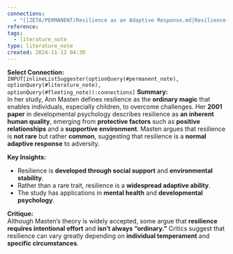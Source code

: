 ```yaml
---
connections:
  - "[[ZETA/PERMANENT/Resilience as an Adaptive Response.md|Resilience as an Adaptive Response]]"
reference: 
tags:
  - literature_note
type: literature_note
created: 2024-11-12 04:30
---
```

**Select Connection:** `INPUT[inlineListSuggester(optionQuery(#permanent_note), optionQuery(#literature_note), optionQuery(#fleeting_note)):connections]` 
**Summary:**  
In her study, Ann Masten defines resilience as the **ordinary magic** that enables individuals, especially children, to overcome challenges. Her **2001 paper** in developmental psychology describes resilience as **an inherent human quality**, emerging from **protective factors** such as **positive relationships** and a **supportive environment**. Masten argues that resilience is **not rare** but rather **common**, suggesting that resilience is a **normal adaptive response** to adversity.

**Key Insights:**

- Resilience is **developed through social support** and **environmental stability**.
- Rather than a rare trait, resilience is a **widespread adaptive ability**.
- The study has applications in **mental health** and **developmental psychology**.

**Critique:**  
Although Masten’s theory is widely accepted, some argue that **resilience requires intentional effort** and **isn’t always “ordinary.”** Critics suggest that resilience can vary greatly depending on **individual temperament** and **specific circumstances**.
